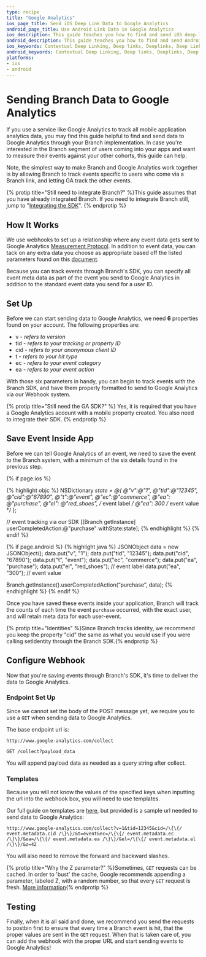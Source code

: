 ```yaml
---
type: recipe
title: "Google Analytics"
ios_page_title: Send iOS Deep Link Data to Google Analytics
android_page_title: Use Android Link Data in Google Analytics
ios_description: This guide teaches you how to find and send iOS deep link data to Google Analytics through your Branch Metrics implementation.
android_description: This guide teaches you how to find and send Android deep link data to Google Analytics through your Branch Metrics implementation.
ios_keywords: Contextual Deep Linking, Deep links, Deeplinks, Deep Linking, Deeplinking, Deferred Deep Linking, Deferred Deeplinking, Google App Indexing, Google App Invites, Apple Universal Links, Apple Spotlight Search, Facebook App Links, AppLinks, Deepviews, Deep views, Google Analytics, iOS, Webhook
android_keywords: Contextual Deep Linking, Deep links, Deeplinks, Deep Linking, Deeplinking, Deferred Deep Linking, Deferred Deeplinking, Google App Indexing, Google App Invites, Apple Universal Links, Apple Spotlight Search, Facebook App Links, AppLinks, Deepviews, Deep views, Google Analytics, Android, Webhook
platforms:
- ios
- android
---
```


# Sending Branch Data to Google Analytics

If you use a service like Google Analytics to track all mobile application analytics data, you may find this guide helpful to find and send data to Google Analytics through your Branch implementation. In case you're interested in the Branch segment of users coming into your apps and want to measure their events against your other cohorts, this guide can help.

Note, the simplest way to make Branch and Google Analytics work together is by allowing Branch to track events specific to users who come via a Branch link, and letting GA track the other events.

{% protip title="Still need to integrate Branch?" %}This guide assumes that you have already integrated Branch. If you need to integrate Branch still, jump to "[Integrating the SDK](/recipes/add_the_sdk/ios/)".
{% endprotip %}

## How It Works

We use webhooks to set up a relationship where any event data gets sent to Google Analytics [Measurement Protocol](https://developers.google.com/analytics/devguides/collection/protocol/v1/devguide). In addition to event data, you can tack on any extra data you choose as appropriate based off the listed parameters found on this [document](https://developers.google.com/analytics/devguides/collection/protocol/v1/devguide).

Because you can track events through Branch's SDK, you can specify all event meta data as part of the event you send to Google Analytics in addition to the standard event data you send for a user ID.

## Set Up

Before we can start sending data to Google Analytics, we need **6** properties found on your account. The following properties are:

- v - *refers to version*
- tid - *refers to your tracking or property ID*
- cid - *refers to your anonymous client ID*
- t - *refers to your hit type*
- ec - *refers to your event category*
- ea - *refers to your event action*

With those six parameters in handy, you can begin to track events with the Branch SDK, and have them properly formatted to send to Google Analytics via our Webhook system.

{% protip title="Still need the GA SDK?" %} Yes, it is required that you have a Google Analytics account with a mobile property created. You also need to integrate their SDK.
{% endprotip %}

## Save Event Inside App

Before we can tell Google Analytics of an event, we need to save the event to the Branch system, with a minimum of the six details found in the previous step.

{% if page.ios %}

{% highlight objc %}
NSDictionary *state = @{
    @"v":@"1",
    @"tid":@"12345",
    @"cid":@"67890",
    @"t":@"event",
    @"ec":@"commerce",
    @"ea": @"purchase",
    @"el": @"red_shoes", /* event label */
    @"ea": 300 /* event value */ };

// event tracking via our SDK
[[Branch getInstance] userCompletedAction:@"purchase" withState:state];
{% endhighlight %}
{% endif %}

{% if page.android %}
{% highlight java %}
JSONObject data = new JSONObject();
data.put("v", "1");
data.put("tid", "12345");
data.put("cid", "67890");
data.put("t", "event");
data.put("ec", "commerce");
data.put("ea", "purchase");
data.put("el", "red_shoes"); // event label
data.put("ea", "300"); // event value

Branch.getInstance().userCompletedAction(“purchase”, data);
{% endhighlight %}
{% endif %}

Once you have saved these events inside your application, Branch will track the counts of each time the event `purchase` occurred, with the exact user, and will retain meta data for each user-event. 

{% protip title="Identities" %}Since Branch tracks identity, we recommend you keep the property "cid" the same as what you would use if you were calling setIdentity through the Branch SDK.{% endprotip %}


## Configure Webhook

Now that you're saving events through Branch's SDK, it's time to deliver the data to Google Analytics.

### Endpoint Set Up

Since we cannot set the body of the POST message yet, we require you to use a `GET` when sending data to Google Analytics.

The base endpoint url is:

```
http://www.google-analytics.com/collect
```

```
GET /collect?payload_data
```

You will append payload data as needed as a query string after collect.

### Templates

Because you will not know the values of the specified keys when inputting the url into the webhook box, you will need to use templates.

Our full guide on templates are [here](/recipes/webhooks_and_exporting_data), but provided is a sample url needed to send data to Google Analytics:

```
http://www.google-analytics.com/collect?v=1&tid=12345&cid=/\{\{/ event.metadata.cid /\}\}/&t=event&ec=/\{\{/ event.metadata.ec /\}\}/&ea=/\{\{/ event.metadata.ea /\}\}/&el=/\{\{/ event.metadata.el /\}\}/&z=42
```

You will also need to remove the forward and backward slashes.

{% protip title="Why the Z parameter?" %}Sometimes, `GET` requests can be cached. In order to 'bust' the cache, Google recommends appending a parameter, labeled Z, with a random number, so that every `GET` request is fresh. [More information](https://developers.google.com/analytics/devguides/collection/protocol/v1/parameters#z){% endprotip %}

## Testing

Finally, when it is all said and done, we recommend you send the requests to postbin first to ensure that every time a Branch event is hit, that the proper values are sent in the `GET` request. When that is taken care of, you can add the webhook with the proper URL and start sending events to Google Analytics!
